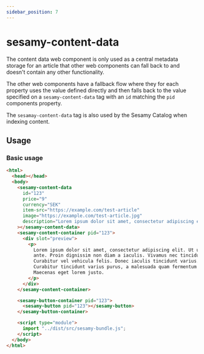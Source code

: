 ```yaml
---
sidebar_position: 7
---
```


# sesamy-content-data

The content data web component is only used as a central metadata storage for an article that other web components can fall back to and doesn't contain any other functionality.

The other web components have a fallback flow where they for each property uses the value defined directly and then falls back to the value specified on a `sesamy-content-data` tag with an `id` matching the `pid` components property.

The `sesamay-content-data` tag is also used by the Sesamy Catalog when indexing content.

## Usage

### Basic usage

```html
<html>
  <head></head>
  <body>
    <sesamy-content-data
      id="123"
      price="9"
      currency="SEK"
      item-src="https://example.com/test-article"
      image="https://example.com/test-article.jpg"
      description="Lorem ipsum dolor sit amet, consectetur adipiscing elit. Ut ut nuncante. Proin dignissim non diam a iaculis. Vivamus nec tincidunt nisl. Vivamus nec tincidunt nisl. Curabitur vel vehicula felis. Donec iaculis tincidunt varius. Curabitur tincidunt varius purus, a malesuada quam fermentum eleifend. Maecenas eget lorem justo."
    ></sesamy-content-data>
    <sesamy-content-container pid="123">
      <div slot="preview">
        <p>
          Lorem ipsum dolor sit amet, consectetur adipiscing elit. Ut ut nunc
          ante. Proin dignissim non diam a iaculis. Vivamus nec tincidunt nisl.
          Curabitur vel vehicula felis. Donec iaculis tincidunt varius.
          Curabitur tincidunt varius purus, a malesuada quam fermentum eleifend.
          Maecenas eget lorem justo.
        </p>
      </div>
    </sesamy-content-container>

    <sesamy-button-container pid="123">
      <sesamy-button pid="123"></sesamy-button>
    </sesamy-button-container>

    <script type="module">
      import "../dist/src/sesamy-bundle.js";
    </script>
  </body>
</html>
```
